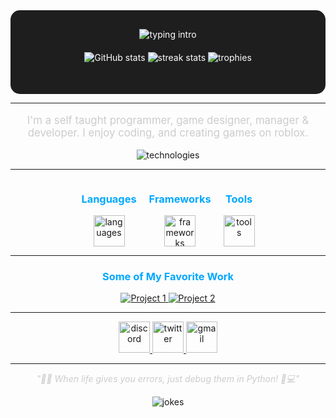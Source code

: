 <div align="center" style="padding: 30px; background-color: #1e1e1e; border-radius: 15px; color: white;">

  <img src="https://readme-typing-svg.herokuapp.com?font=Fira+Code&size=30&duration=4000&color=00A8FF&center=true&vCenter=true&width=600&lines=Hello,+I'm+ClearlyGG+👋;Self-Taught+Programmer;I+Code+Things" alt="typing intro" />
  
  <br/>

  <img src="https://github-readme-stats.vercel.app/api?username=ClearlyGG&show_icons=true&theme=radical" alt="GitHub stats" style="margin: 20px 0;" />
  
  <img src="https://github-readme-streak-stats.herokuapp.com?user=ClearlyGG&theme=radical&hide_border=true" alt="streak stats" style="margin-bottom: 20px;" />
  
  <img src="https://github-profile-trophy.vercel.app/?username=ClearlyGG&theme=radical&no-frame=true&row=1&column=6" alt="trophies" />

</div>

---

<div align="center">
  <p style="font-size: 1.2em; color: #cccccc;">
    I'm a self taught programmer, game designer, manager & developer. I enjoy coding, and creating games on roblox.
  </p>
  <img src="https://skillicons.dev/icons?i=github,react,nodejs,python,typescript,lua,tailwind,vscode&perline=8" alt="technologies" />
</div>

---

<div align="center" style="display: flex; flex-wrap: wrap; justify-content: center; gap: 20px;">

  <div>
    <h3 style="color: #00A8FF;">Languages</h3>
    <img src="https://skillicons.dev/icons?i=python,lua,typescript,js,html,css,go,htmx,php" alt="languages" style="height:50px;" />
  </div>

  <div>
    <h3 style="color: #00A8FF;">Frameworks</h3>
    <img src="https://skillicons.dev/icons?i=react,tailwind,nodejs,nextjs,discordjs" alt="frameworks" style="height:50px;" />
  </div>

  <div>
    <h3 style="color: #00A8FF;">Tools</h3>
    <img src="https://skillicons.dev/icons?i=vscode,visualstudio,git,github,azure, mongodb,pycharm,vercel" alt="tools" style="height:50px;" />
  </div>

</div>

---

<div align="center">
  <h3 style="color: #00A8FF;">Some of My Favorite Work</h3>
  
  <a href="https://github.com/ClearlyGG/clearlygg">
    <img src="https://github-readme-stats.vercel.app/api/pin/?username=ClearlyGG&repo=clearlygg&theme=radical" alt="Project 1" />
  </a>
  <a href="https://github.com/ClearlyGG/clearygg">
    <img src="https://github-readme-stats.vercel.app/api/pin/?username=ClearlyGG&repo=clearlygg&theme=radical" alt="Project 2" />
  </a>
</div>

---

<div align="center">
  <a href="https://discord.com/users/899624765109702737">
    <img src="https://skillicons.dev/icons?i=discord" alt="discord" style="height:50px;" />
  </a>
  <a href="https://x.com/clearlygg">
    <img src="https://skillicons.dev/icons?i=twitter" alt="twitter" style="height:50px;" />
  </a>
  <a href="mailto:clearlygg@gmail.com">
    <img src="https://skillicons.dev/icons?i=gmail" alt="gmail" style="height:50px;" />
  </a>
</div>

---

<div align="center">
  <p style="font-style: italic; color: #cccccc;">
    "👨‍💻 When life gives you errors, just debug them in Python! 🐍💻"
  </p>
  <img src="https://readme-jokes.vercel.app/api" alt="jokes" />
</div>
